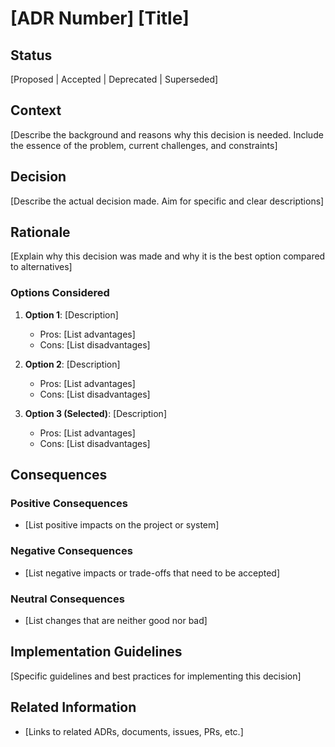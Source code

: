 # [ADR Number] [Title]

## Status

[Proposed | Accepted | Deprecated | Superseded]

## Context

[Describe the background and reasons why this decision is needed. Include the essence of the problem, current challenges, and constraints]

## Decision

[Describe the actual decision made. Aim for specific and clear descriptions]

## Rationale

[Explain why this decision was made and why it is the best option compared to alternatives]

### Options Considered

1. **Option 1**: [Description]
   - Pros: [List advantages]
   - Cons: [List disadvantages]

2. **Option 2**: [Description]
   - Pros: [List advantages]
   - Cons: [List disadvantages]

3. **Option 3 (Selected)**: [Description]
   - Pros: [List advantages]
   - Cons: [List disadvantages]

## Consequences

### Positive Consequences

- [List positive impacts on the project or system]

### Negative Consequences

- [List negative impacts or trade-offs that need to be accepted]

### Neutral Consequences

- [List changes that are neither good nor bad]

## Implementation Guidelines

[Specific guidelines and best practices for implementing this decision]

## Related Information

- [Links to related ADRs, documents, issues, PRs, etc.]